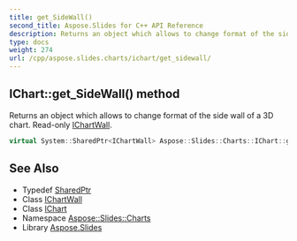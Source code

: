 ```yaml
---
title: get_SideWall()
second_title: Aspose.Slides for C++ API Reference
description: Returns an object which allows to change format of the side wall of a 3D chart. Read-only IChartWall.
type: docs
weight: 274
url: /cpp/aspose.slides.charts/ichart/get_sidewall/
---
```

## IChart::get_SideWall() method


Returns an object which allows to change format of the side wall of a 3D chart. Read-only [IChartWall](../../ichartwall/).

```cpp
virtual System::SharedPtr<IChartWall> Aspose::Slides::Charts::IChart::get_SideWall()=0
```

## See Also

* Typedef [SharedPtr](../../system/sharedptr/)
* Class [IChartWall](../ichartwall/)
* Class [IChart](./)
* Namespace [Aspose::Slides::Charts](../)
* Library [Aspose.Slides](../../)